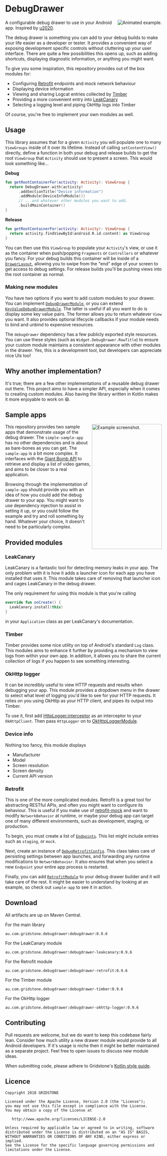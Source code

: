 DebugDrawer
===========

<img src="art/video_sample.gif" title="Animated example." align="right"/>

A configurable debug drawer to use in your Android app. Inspired by
[u2020](https://github.com/JakeWharton/u2020).

The debug drawer is something you can add to your debug builds to make your life easier as a
developer or tester. It provides a convenient way of exposing development specific controls without
cluttering up your user interface. There are quite a few possibilities this opens up, such as adding
shortcuts, displaying diagnostic information, or anything you might want.

To give you some inspiration, this repository provides out of the box modules for:
 - Configuring [Retrofit](https://square.github.io/retrofit/) endpoints and mock network behaviour
 - Displaying device information
 - Viewing and sharing Logcat entries collected by [Timber](https://github.com/JakeWharton/timber)
 - Providing a more convenient entry into [LeakCanary](https://github.com/square/leakcanary)
 - Selecting a logging level and piping OkHttp logs into Timber
 
Of course, you're free to implement your own modules as well.
 
Usage
-----

This library assumes that for a given `Activity` you will populate one to many `ViewGroups` inside
of it over its lifetime. Instead of calling `setContentView()` directly, define a function in both
your debug and release builds to get the root `ViewGroup` that `Activity` should use to present a
screen. This would look something like...

**Debug**
```kotlin
fun getRootContainerFor(activity: Activity): ViewGroup {
  return DebugDrawer.with(activity)
      .addSectionTitle("Device information")
      .addModule(DeviceInfoModule())
      // ...and whatever other modules you want to add.
      .buildMainContainer()
}
```
**Release**
```kotlin
fun getRootContainerFor(activity: Activity): ViewGroup {
  return activity.findViewById(android.R.id.content) as ViewGroup
}
```

You can then use this `ViewGroup` to populate your `Activity`'s view, or use it as the container
when push/popping `Fragments` or `Controllers` or whatever you fancy. For your debug builds this
container will be inside of a
[`DrawerLayout`](https://developer.android.com/reference/androidx/drawerlayout/widget/DrawerLayout),
allowing you to swipe from the "end" edge of your screen to get access to debug settings. For
release builds you'll be pushing views into the root container as normal.

### Making new modules

You have two options if you want to add custom modules to your drawer. You can implement
[`DebugDrawerModule`](https://github.com/Gridstone/DebugDrawer/blob/master/debugdrawer/src/main/kotlin/au/com/gridstone/debugdrawer/DebugDrawerModule.kt),
or you can extend
[`KeyValueDebugDrawerModule`](https://github.com/Gridstone/DebugDrawer/blob/master/debugdrawer/src/main/kotlin/au/com/gridstone/debugdrawer/KeyValueDebugDrawerModule.kt).
The latter is useful if all you want to do is display some key value pairs. The former allows you to
return whatever `View` you want. It also provides optional lifecycle callbacks if your module needs
to bind and unbind to expensive resources.

The `debugdrawer` dependency has a few publicly exported style resources. You can use these styles
(such as `Widget.DebugDrawer.RowTitle`) to ensure your custom module maintains a consistent
appearance with other modules in the drawer. Yes, this is a development tool, but developers can
appreciate nice UIs too!

Why another implementation?
---------------------------

It's true; there are a few other implementations of a reusable debug drawer out there. This project
aims to have a simpler API, especially when it comes to creating custom modules. Also having the
library written in Kotlin makes it more enjoyable to work on 😄.

Sample apps
-----------

<img src="art/screenshot_sample.png" title="Example screenshot." width="225" height="400" align="right"/>

This repository provides two sample apps that demonstrate usage of the debug drawer. The
`simple-sample-app` has no other dependencies and is about as bare-bones as you can get. The
`sample-app` is a bit more complex. It interfaces with the
[Giant Bomb API](https://www.giantbomb.com/api/) to retrieve and display a list of video games, and
aims to be closer to a real application.

Browsing through the implementation of `sample-app` should provide you with an idea of how you could
add the debug drawer to your app. You might want to use dependency injection to assist in setting it
up, or you could follow the example and try and roll something by hand. Whatever your choice, it
doesn't need to be particularly complex.

Provided modules
----------------

### LeakCanary

LeakCanary is a fantastic tool for detecting memory leaks in your app. The only problem with it is
how it adds a launcher icon for each app you have installed that uses it. This module takes care of
removing that launcher icon and cages LeakCanary in the debug drawer.

The only requirement for using this module is that you're calling
```kotlin
override fun onCreate() {
  LeakCanary.install(this)
}
```
in your `Application` class as per LeakCanary's documentation.

### Timber

Timber provides some nice utility on top of Android's standard `Log` class. This modules aims to
enhance it further by providing a mechanism to view logs from within your own app. In addition, it
allows you to share the current collection of logs if you happen to see something interesting.

### OkHttp logger

It can be incredibly useful to view HTTP requests and results when debugging your app. This module
provides a dropdown menu in the drawer to select what level of logging you'd like to see for your
HTTP requests. It relies on you using OkHttp as your HTTP client, and pipes its output into Timber.

To use it, first add
[HttpLogger.interceptor](https://github.com/Gridstone/DebugDrawer/blob/master/debugdrawer-okhttp-logger/src/main/kotlin/au/com/gridstone/debugdrawer/HttpLogger.kt)
as an interceptor to your `OkHttpClient`. Then pass `HttpLogger` on to
[OkHttpLoggerModule](https://github.com/Gridstone/DebugDrawer/blob/master/debugdrawer-okhttp-logger/src/main/kotlin/au/com/gridstone/debugdrawer/OkHttpLoggerModule.kt).

### Device info

Nothing too fancy, this module displays
 - Manufacturer
 - Model
 - Screen resolution
 - Screen density
 - Current API version
 
### Retrofit

This is one of the more complicated modules. Retrofit is a great tool for abstracting RESTful APIs,
and often you might want to configure its behaviour. This is useful if you make use of
[retrofit-mock](https://github.com/square/retrofit/tree/master/retrofit-mock) and want to modify
`NetworkBehavior` at runtime, or maybe your debug app can target one of many different environments,
such as development, staging, or production.

To begin, you must create a list of
[`Endpoints`](https://github.com/Gridstone/DebugDrawer/blob/master/debugdrawer-retrofit/src/main/kotlin/au/com/gridstone/debugdrawer/Endpoint.kt).
This list might include entries such as `staging`, or `mock`.

Next, create an instance of
[`DebugRetrofitConfig`](https://github.com/Gridstone/DebugDrawer/blob/master/debugdrawer-retrofit/src/main/kotlin/au/com/gridstone/debugdrawer/DebugRetrofitConfig.kt).
This class takes care of persisting settings between app launches, and forwarding any runtime
modifications to `NetworkBehavior`. It also ensures that when you select a new `Endpoint` your
entire app process is restarted.

Finally, you can add
[`RetrofitModule`](https://github.com/Gridstone/DebugDrawer/blob/master/debugdrawer-retrofit/src/main/kotlin/au/com/gridstone/debugdrawer/RetrofitModule.kt)
to your debug drawer builder and it will take care of the rest. It might be easier to understand by
looking at an example, so check out `sample-app` to see it in action.

Download
--------

All artifacts are up on Maven Central.

For the main library
```
au.com.gridstone.debugdrawer:debugdrawer:0.9.6
```
For the LeakCanary module
```
au.com.gridstone.debugdrawer:debugdrawer-leakcanary:0.9.6
```
For the Retrofit module
```
au.com.gridstone.debugdrawer:debugdrawer-retrofit:0.9.6
```
For the Timber module
```
au.com.gridstone.debugdrawer:debugdrawer-timber:0.9.6
```
For the OkHttp logger
```
au.com.gridstone.debugdrawer:debugdrawer-okhttp-logger:0.9.6
```

Contributing
------------

Pull requests are welcome, but we do want to keep this codebase fairly lean. Consider how much
utility a new drawer module would provide to all Android developers. If it's usage is niche then it
might be better maintained as a separate project. Feel free to open issues to discuss new module
ideas.

When submitting code, please adhere to Gridstone's
[Kotlin style guide](https://github.com/Gridstone/KotlinStyleGuide).

Licence
-------

    Copyright 2018 GRIDSTONE

    Licensed under the Apache License, Version 2.0 (the "License");
    you may not use this file except in compliance with the License.
    You may obtain a copy of the License at

       http://www.apache.org/licenses/LICENSE-2.0

    Unless required by applicable law or agreed to in writing, software
    distributed under the License is distributed on an "AS IS" BASIS,
    WITHOUT WARRANTIES OR CONDITIONS OF ANY KIND, either express or implied.
    See the License for the specific language governing permissions and
    limitations under the License.
